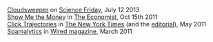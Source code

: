<a href="papers/cloudsweeper.pdf">Cloudsweeper</a> on <a href="http://www.sciencefriday.com/segment/07/12/2013/protecting-your-online-privacy.html">Science Friday</a>, July 12 2013<br />
      <a href="papers/show.me.the.money.pdf">Show Me the Money</a> in <a href="http://www.economist.com/node/21532263">The Economist</a>, Oct 15th 2011<br />
            <a href="papers/click.trajectories.pdf">Click Trajectories</a> in <a href="http://www.nytimes.com/2011/05/20/technology/20spam.html?_r=2">The New York Times</a> (and the <a href="http://www.nytimes.com/2011/05/29/opinion/29sun3.html">editorial</a>), May 2011<br />
                  <a href="papers/spamalytics.pdf">Spamalytics</a> in <a href="http://www.wired.com/magazine/2011/02/st_equation_spamprofits/">Wired magazine</a>, March 2011<br />

